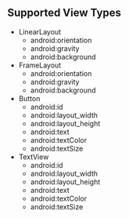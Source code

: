 ## Supported View Types

* LinearLayout
  * android:orientation
  * android:gravity
  * android:background
* FrameLayout
  * android:orientation
  * android:gravity
  * android:background
* Button
  * android:id
  * android:layout_width
  * android:layout_height
  * android:text
  * android:textColor
  * android:textSize
* TextView
  * android:id
  * android:layout_width
  * android:layout_height
  * android:text
  * android:textColor
  * android:textSize